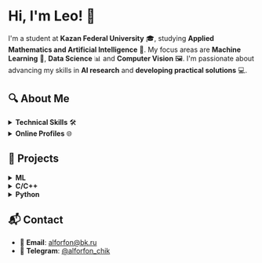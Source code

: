 # Hi, I'm Leo! 👋

I'm a student at **Kazan Federal University** 🎓, studying **Applied Mathematics and Artificial Intelligence** 🤖. My focus areas are **Machine Learning** 🧠, **Data Science** 📊 and **Computer Vision** 🖼️. I'm passionate about advancing my skills in **AI research** and **developing practical solutions** 💻.

## 🔍 About Me

<details>
<summary><b>Technical Skills</b> 🛠️</summary>

- Languages: **Python**, **C/C++**
- Database: **SQL**
- DevOps: **Bash**, **Docker**
- VCS: **Git** (GitHub/GitLab)
- OS: **MacOS**, **Linux**, **Windows**
</details>

<details>
<summary><b>Online Profiles</b> 🌐</summary>
   
- **LeetCode**: [MitrofanovLeonid](https://leetcode.com/u/MitrofanovLeonid/)
- **Kaggle**: [mitrofanovleonid](https://www.kaggle.com/mitrofanovleonid)
</details>

## 🚀 Projects

<details>
<summary><b>ML</b></summary>

**[House Price Prediction](https://github.com/LeonidMitrofanov/)** 🏡💰  
- Exploratory Data Analysis (EDA) 🔍 + ML modeling to predict real estate prices
</details>

<details>
<summary><b>C/C++</b></summary>

**[Three-Body Problem Solver](https://github.com/LeonidMitrofanov/Three-Body_Problem)** 🌍🌕🛰️  
- Simulates celestial mechanics using **Runge-Kutta 4th-order** in C++
   
**[Matrix](https://github.com/LeonidMitrofanov/s21_matrix)** 📐  
- Matrix operations (addition, multiplication, determinants) in C

**[String](https://github.com/LeonidMitrofanov/s21_string)** 🔠  
- Custom `string.h` implementation with `sprintf`/`sscanf` support in C
  
**[Math](https://github.com/LeonidMitrofanov/s21_math)** ➗
- Replica of `math.h` for numerical computations in C

**[Decimal](https://github.com/LeonidMitrofanov/s21_decimal)** 💰  
- Precision arithmetic library for financial calculations in C
</details>

<details>
<summary><b>Python</b></summary>

**[CodeRun Analytics Bot](https://github.com/LeonidMitrofanov/YandexCodeRun_bot)** 📊🤖
- Telegram bot that parses CodeRun competition data and provides analytics with visualizations

**[Gamification Telegram Bot](https://github.com/LeonidMitrofanov/Gamification_tg_bot)** 🎮🤖
- A bot that incentivizes user engagement through tasks ✅ and reward points 🎯
</details>

## 📬 Contact
- 📧 **Email**: [alforfon@bk.ru](mail:alforfon@bk.ru)
- 📱 **Telegram**: [@alforfon_chik](https://t.me/alforfon_chik)
